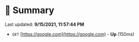 # 📖 Summary
Last updated: **9/15/2021, 11:57:44 PM**

- `GET` [https://google.com](https://google.com) - **Up** (150ms)
